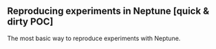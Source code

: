 ## Reproducing experiments in Neptune [quick & dirty POC]

The most basic way to reproduce experiments with Neptune.

###
